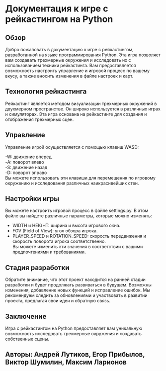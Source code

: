 <h1>Документация к игре с рейкастингом на Python</h1>
<h2>Обзор</h2>
Добро пожаловать в документацию к игре с рейкастингом, разработанной на языке программирования Python. 
Эта игра позволяет вам создавать трехмерные окружения и исследовать их с использованием техники рейкастинга. 
Вам предоставляется возможность настроить управление и игровой процесс по вашему вкусу, а также вносить изменения 
в файле настроек и карт.

<h2>Технология рейкастинга</h2>
Рейкастинг является методом визуализации трехмерных окружений в двухмерном пространстве. Он широко используется в
различных играх и симуляторах. Эта игра основана на рейкастинге для создания и отображения трехмерных сцен.

<h2>Управление</h2>
Управление игрой осуществляется с помощью клавиш WASD:<br>

-W: движение вперед<br>
-A: поворот влево<br>
-S: движение назад<br>
-D: поворот вправо<br>
Вы можете использовать эти клавиши для перемещения по игровому окружению и исследования различных наикрасивейших стен.

<h2>Настройки игры</h2>
Вы можете настроить игровой процесс в файле settings.py. В этом файле вы найдете различные параметры, 
которые можно изменять:<br>

- WIDTH и HEIGHT: ширина и высота игрового окна.<br>
- FOV (Field of View): угол обзора игрока.<br>
- PLAYER_SPEED и ROTATION_SPEED: скорость передвижения и скорость поворота игрока соответственно.<br>
Вы можете изменить эти значения в соответствии с вашими предпочтениями и требованиями.

<h2>Стадия разработки</h2>
Обратите внимание, что этот проект находится на ранней стадии разработки и будет продолжать развиваться в будущем. 
Возможны изменения, добавление новых функций и исправление ошибок. Мы рекомендуем следить за обновлениями и участвовать
в развитии проекта, предлагая свои идеи и обратную связь.

<h2>Заключение</h2>
Игра с рейкастингом на Python предоставляет вам уникальную возможность исследовать трехмерные окружения и создавать
собственные сцены.

<h2>Авторы: Андрей Лутиков, Егор Прибылов, Виктор Шумилин, Максим Ларионов</h2>
